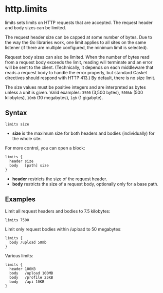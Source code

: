 # http.limits

limits sets limits on HTTP requests that are accepted. The request header and body sizes can be limited.

The request header size can be capped at some number of bytes. Due to the way the Go libraries work, one limit applies
to all sites on the same listener (if there are multiple configured, the minimum limit is selected).

Request body sizes can also be limited. When the number of bytes read from a request body exceeds the limit, reading
will terminate and an error will be sent to the client. (Technically, it depends on each middleware that reads a request
body to handle the error properly, but standard Casket directives should respond with HTTP 413.) By default, there is no
size limit.

The size values must be positive integers and are interpreted as bytes unless a unit is given. Valid examples: `3500`
(3,500 bytes), `500kb` (500 kilobytes), `10mb` (10 megabytes), `1gb` (1 gigabyte).

## Syntax

``` casketfile
limits size
```

-   **size** is the maximum size for both headers and bodies (individually) for the whole site.

For more control, you can open a block:

``` casketfile
limits {
  header size
  body   [path] size
}
```

-   **header** restricts the size of the request header.
-   **body** restricts the size of a request body, optionally only for a base path.

## Examples

Limit all request headers and bodies to 7.5 kilobytes:

``` casketfile
limits 7500
```

Limit only request bodies within /upload to 50 megabytes:

``` casketfile
limits {
  body /upload 50mb
}
```

Various limits:

``` casketfile
limits {
  header 100KB
  body   /upload 100MB
  body   /profile 25KB
  body   /api 10KB
}
```
